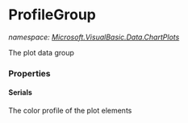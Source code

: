 ﻿# ProfileGroup
_namespace: [Microsoft.VisualBasic.Data.ChartPlots](./index.md)_

The plot data group




### Properties

#### Serials
The color profile of the plot elements
